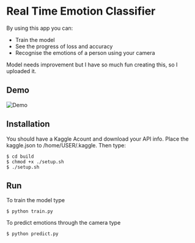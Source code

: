 # Real Time Emotion Classifier

By using this app you can: 
- Train the model
- See the progress of loss and accuracy
- Recognise the emotions of a person using your camera

Model needs improvement but I have so much fun creating this, so I uploaded it.

## Demo

![Demo](demo.gif)

## Installation

You should have a Kaggle Acount and download your API info. Place the kaggle.json to /home/USER/.kaggle. Then type:
```
$ cd build
$ chmod +x ./setup.sh
$ ./setup.sh
```

## Run

To train the model type
```
$ python train.py
```

To predict emotions through the camera type
```
$ python predict.py
```